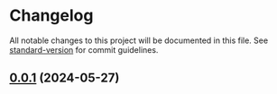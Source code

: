 # Changelog


All notable changes to this project will be documented in this file. See [standard-version](https://github.com/conventional-changelog/standard-version) for commit guidelines.




## [0.0.1](https://github.com/Ki-Blog/BlogMitDashboard/compare/v0.0.3...v0.0.1) (2024-05-27)

